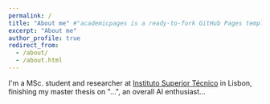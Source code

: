 ```yaml
---
permalink: /
title: "About me" #"academicpages is a ready-to-fork GitHub Pages template for academic personal websites"
excerpt: "About me"
author_profile: true
redirect_from: 
  - /about/
  - /about.html
---
```


I'm a MSc. student and researcher at [Instituto Superior Técnico](https://tecnico.ulisboa.pt/en/) in Lisbon, finishing my master thesis on "...", an overall AI enthusiast... 
